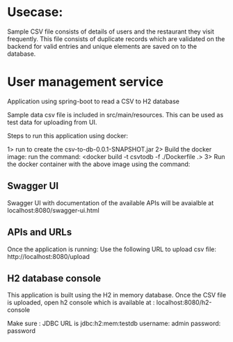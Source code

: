 # Usecase: 

Sample CSV file consists of details of users and the restaurant they visit frequently. This file consists of duplicate records which are validated on the backend for valid entries and unique elements are saved on to the database.

# User management service
Application using spring-boot to read a CSV to H2 database

Sample data csv file is included in src/main/resources. This can be used as test data for uploading from UI.

Steps to run this application using docker:

1> run <mvn install> to create the csv-to-db-0.0.1-SNAPSHOT.jar
2> Build the docker image: 
   run the command: <docker build -t csvtodb -f ./Dockerfile .>
3> Run the docker container with the above image using the command: 
   <docker run csvtodb>

Swagger UI 
------------
Swagger UI with documentation of the available APIs will be avaialble at localhost:8080/swagger-ui.html

APIs and URLs
-------------
Once the application is running: Use the following URL to upload csv file: http://localhost:8080/upload

H2 database console
-------------------
This application is built using the H2 in memory database. Once the CSV file is uploaded, open h2 console which is available at : localhost:8080/h2-console

Make sure :
JDBC URL is jdbc:h2:mem:testdb
username: admin
password: password
